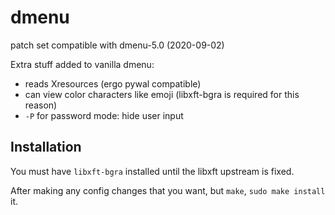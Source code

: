 # dmenu
patch set compatible with dmenu-5.0 (2020-09-02)

Extra stuff added to vanilla dmenu:

- reads Xresources (ergo pywal compatible)
- can view color characters like emoji (libxft-bgra is required for this reason)
- `-P` for password mode: hide user input

## Installation

You must have `libxft-bgra` installed until the libxft upstream is fixed.

After making any config changes that you want, but `make`, `sudo make install` it.
